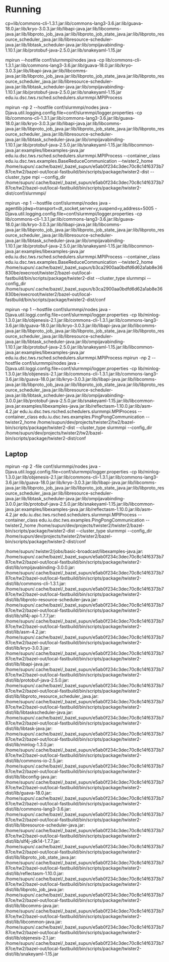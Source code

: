 # Running

cp=lib/commons-cli-1.3.1.jar:lib/commons-lang3-3.6.jar:lib/guava-18.0.jar:lib/kryo-3.0.3.jar:lib/libapi-java.jar:lib/libcomms-java.jar:lib/libproto_job_java.jar:lib/libproto_job_state_java.jar:lib/libproto_resource_scheduler_java.jar:lib/libresource-scheduler-java.jar:lib/libtask_scheduler-java.jar:lib/ompijavabinding-1.10.1.jar:lib/protobuf-java-2.5.0.jar:lib/snakeyaml-1.15.jar

mpirun --hostfile conf/slurmmpi/nodes java -cp lib/commons-cli-1.3.1.jar:lib/commons-lang3-3.6.jar:lib/guava-18.0.jar:lib/kryo-3.0.3.jar:lib/libapi-java.jar:lib/libcomms-java.jar:lib/libproto_job_java.jar:lib/libproto_job_state_java.jar:lib/libproto_resource_scheduler_java.jar:lib/libresource-scheduler-java.jar:lib/libtask_scheduler-java.jar:lib/ompijavabinding-1.10.1.jar:lib/protobuf-java-2.5.0.jar:lib/snakeyaml-1.15.jar  edu.iu.dsc.tws.rsched.schedulers.slurmmpi.MPIProcess
   
mpirun -np 2 --hostfile conf/slurmmpi/nodes java -Djava.util.logging.config.file=conf/slurmmpi/logger.properties -cp lib/commons-cli-1.3.1.jar:lib/commons-lang3-3.6.jar:lib/guava-18.0.jar:lib/kryo-3.0.3.jar:lib/libapi-java.jar:lib/libcomms-java.jar:lib/libproto_job_java.jar:lib/libproto_job_state_java.jar:lib/libproto_resource_scheduler_java.jar:lib/libresource-scheduler-java.jar:lib/libtask_scheduler-java.jar:lib/ompijavabinding-1.10.1.jar:lib/protobuf-java-2.5.0.jar:lib/snakeyaml-1.15.jar:lib/libcommon-java.jar:examples/libexamples-java.jar  edu.iu.dsc.tws.rsched.schedulers.slurmmpi.MPIProcess --container_class edu.iu.dsc.tws.examples.BaseReduceCommunication --twister2_home /home/supun/.cache/bazel/_bazel_supun/e5ab0f234c3dec70c8c14f6373b787ce/tw2/bazel-out/local-fastbuild/bin/scripts/package/twister2-dist --cluster_type mpi --config_dir /home/supun/.cache/bazel/_bazel_supun/e5ab0f234c3dec70c8c14f6373b787ce/tw2/bazel-out/local-fastbuild/bin/scripts/package/twister2-dist/conf/slurmmpi/
   
mpirun -np 1 --hostfile conf/slurmmpi/nodes java -agentlib:jdwp=transport=dt_socket,server=y,suspend=y,address=5005 -Djava.util.logging.config.file=conf/slurmmpi/logger.properties -cp lib/commons-cli-1.3.1.jar:lib/commons-lang3-3.6.jar:lib/guava-18.0.jar:lib/kryo-3.0.3.jar:lib/libapi-java.jar:lib/libcomms-java.jar:lib/libproto_job_java.jar:lib/libproto_job_state_java.jar:lib/libproto_resource_scheduler_java.jar:lib/libresource-scheduler-java.jar:lib/libtask_scheduler-java.jar:lib/ompijavabinding-1.10.1.jar:lib/protobuf-java-2.5.0.jar:lib/snakeyaml-1.15.jar:lib/libcommon-java.jar:examples/libexamples-java.jar  edu.iu.dsc.tws.rsched.schedulers.slurmmpi.MPIProcess --container_class edu.iu.dsc.tws.examples.BaseReduceCommunication --twister2_home /home/supun/.cache/bazel/_bazel_supun/b3ca2900aa0bdfd6d62a1ab8e36830be/execroot/twister2/bazel-out/local-fastbuild/bin/scripts/package/twister2-dist --cluster_type slurmmpi --config_dir /home/supun/.cache/bazel/_bazel_supun/b3ca2900aa0bdfd6d62a1ab8e36830be/execroot/twister2/bazel-out/local-fastbuild/bin/scripts/package/twister2-dist/conf
   
mpirun -np 1 --hostfile conf/slurmmpi/nodes java -Djava.util.loggi.config.file=conf/slurmmpi/logger.properties -cp lib/minlog-1.3.0.jar:lib/objenesis-2.1.jar:lib/commons-cli-1.3.1.jar:lib/commons-lang3-3.6.jar:lib/guava-18.0.jar:lib/kryo-3.0.3.jar:lib/libapi-java.jar:lib/libcomms-java.jar:lib/libproto_job_java.jar:lib/libproto_job_state_java.jar:lib/libproto_resource_scheduler_java.jar:lib/libresource-scheduler-java.jar:lib/libtask_scheduler-java.jar:lib/ompijavabinding-1.10.1.jar:lib/protobuf-java-2.5.0.jar:lib/snakeyaml-1.15.jar:lib/libcommon-java.jar:examples/libexamples-java.jar  edu.iu.dsc.tws.rsched.schedulers.slurmmpi.MPIProcess mpirun -np 2 --hostfile conf/slurmmpi/nodes java -Djava.util.loggi.config.file=conf/slurmmpi/logger.properties -cp lib/minlog-1.3.0.jar:lib/objenesis-2.1.jar:lib/commons-cli-1.3.1.jar:lib/commons-lang3-3.6.jar:lib/guava-18.0.jar:lib/kryo-3.0.3.jar:lib/libapi-java.jar:lib/libcomms-java.jar:lib/libproto_job_java.jar:lib/libproto_job_state_java.jar:lib/libproto_resource_scheduler_java.jar:lib/libresource-scheduler-java.jar:lib/libtask_scheduler-java.jar:lib/ompijavabinding-3.0.0.jar:lib/protobuf-java-2.5.0.jar:lib/snakeyaml-1.15.jar:lib/libcommon-java.jar:examples/libexamples-java.jar:lib/reflectasm-1.10.0.jar:lib/asm-4.2.jar edu.iu.dsc.tws.rsched.schedulers.slurmmpi.MPIProcess --container_class edu.iu.dsc.tws.examples.PingPongCommunication --twister2_home /home/supun/dev/projects/twister2/tw2/bazel-bin/scripts/package/twister2-dist --cluster_type slurmmpi --config_dir /home/supun/dev/projects/twister2/tw2/bazel-bin/scripts/package/twister2-dist/conf
   
Laptop
------
   
mpirun -np 2 -file conf/slurmmpi/nodes java -Djava.util.loggi.config.file=conf/slurmmpi/logger.properties -cp lib/minlog-1.3.0.jar:lib/objenesis-2.1.jar:lib/commons-cli-1.3.1.jar:lib/commons-lang3-3.6.jar:lib/guava-18.0.jar:lib/kryo-3.0.3.jar:lib/libapi-java.jar:lib/libcomms-java.jar:lib/libproto_job_java.jar:lib/libproto_job_state_java.jar:lib/libproto_resource_scheduler_java.jar:lib/libresource-scheduler-java.jar:lib/libtask_scheduler-java.jar:lib/ompijavabinding-3.0.0.jar:lib/protobuf-java-2.5.0.jar:lib/snakeyaml-1.15.jar:lib/libcommon-java.jar:examples/libexamples-java.jar:lib/reflectasm-1.10.0.jar:lib/asm-4.2.jar edu.iu.dsc.tws.rsched.schedulers.slurmmpi.MPIProcess --container_class edu.iu.dsc.tws.examples.PingPongCommunication --twister2_home /home/supun/dev/projects/twister2/twister2/bazel-bin/scripts/package/twister2-dist --cluster_type slurmmpi --config_dir /home/supun/dev/projects/twister2/twister2/bazel-bin/scripts/package/twister2-dist/conf   
   
   
/home/supun/.twister2/jobs/basic-broadcast/libexamples-java.jar:
/home/supun/.cache/bazel/_bazel_supun/e5ab0f234c3dec70c8c14f6373b787ce/tw2/bazel-out/local-fastbuild/bin/scripts/package/twister2-dist/lib/ompijavabinding-3.0.0.jar:
/home/supun/.cache/bazel/_bazel_supun/e5ab0f234c3dec70c8c14f6373b787ce/tw2/bazel-out/local-fastbuild/bin/scripts/package/twister2-dist/lib/commons-cli-1.3.1.jar:
/home/supun/.cache/bazel/_bazel_supun/e5ab0f234c3dec70c8c14f6373b787ce/tw2/bazel-out/local-fastbuild/bin/scripts/package/twister2-dist/lib/libproto-resource-scheduler-java.jar:
/home/supun/.cache/bazel/_bazel_supun/e5ab0f234c3dec70c8c14f6373b787ce/tw2/bazel-out/local-fastbuild/bin/scripts/package/twister2-dist/lib/slf4j-api-1.7.7.jar:
/home/supun/.cache/bazel/_bazel_supun/e5ab0f234c3dec70c8c14f6373b787ce/tw2/bazel-out/local-fastbuild/bin/scripts/package/twister2-dist/lib/asm-4.2.jar:
/home/supun/.cache/bazel/_bazel_supun/e5ab0f234c3dec70c8c14f6373b787ce/tw2/bazel-out/local-fastbuild/bin/scripts/package/twister2-dist/lib/kryo-3.0.3.jar:
/home/supun/.cache/bazel/_bazel_supun/e5ab0f234c3dec70c8c14f6373b787ce/tw2/bazel-out/local-fastbuild/bin/scripts/package/twister2-dist/lib/libapi-java.jar:
/home/supun/.cache/bazel/_bazel_supun/e5ab0f234c3dec70c8c14f6373b787ce/tw2/bazel-out/local-fastbuild/bin/scripts/package/twister2-dist/lib/protobuf-java-2.5.0.jar:
/home/supun/.cache/bazel/_bazel_supun/e5ab0f234c3dec70c8c14f6373b787ce/tw2/bazel-out/local-fastbuild/bin/scripts/package/twister2-dist/lib/libproto_resource_scheduler_java.jar:
/home/supun/.cache/bazel/_bazel_supun/e5ab0f234c3dec70c8c14f6373b787ce/tw2/bazel-out/local-fastbuild/bin/scripts/package/twister2-dist/lib/libtaskscheduler-java.jar:
/home/supun/.cache/bazel/_bazel_supun/e5ab0f234c3dec70c8c14f6373b787ce/tw2/bazel-out/local-fastbuild/bin/scripts/package/twister2-dist/lib/libtask-java.jar:
/home/supun/.cache/bazel/_bazel_supun/e5ab0f234c3dec70c8c14f6373b787ce/tw2/bazel-out/local-fastbuild/bin/scripts/package/twister2-dist/lib/minlog-1.3.0.jar:
/home/supun/.cache/bazel/_bazel_supun/e5ab0f234c3dec70c8c14f6373b787ce/tw2/bazel-out/local-fastbuild/bin/scripts/package/twister2-dist/lib/commons-io-2.5.jar:
/home/supun/.cache/bazel/_bazel_supun/e5ab0f234c3dec70c8c14f6373b787ce/tw2/bazel-out/local-fastbuild/bin/scripts/package/twister2-dist/lib/libconfig-java.jar:
/home/supun/.cache/bazel/_bazel_supun/e5ab0f234c3dec70c8c14f6373b787ce/tw2/bazel-out/local-fastbuild/bin/scripts/package/twister2-dist/lib/guava-18.0.jar:
/home/supun/.cache/bazel/_bazel_supun/e5ab0f234c3dec70c8c14f6373b787ce/tw2/bazel-out/local-fastbuild/bin/scripts/package/twister2-dist/lib/commons-lang3-3.6.jar:
/home/supun/.cache/bazel/_bazel_supun/e5ab0f234c3dec70c8c14f6373b787ce/tw2/bazel-out/local-fastbuild/bin/scripts/package/twister2-dist/lib/libresource-scheduler-java.jar:
/home/supun/.cache/bazel/_bazel_supun/e5ab0f234c3dec70c8c14f6373b787ce/tw2/bazel-out/local-fastbuild/bin/scripts/package/twister2-dist/lib/slf4j-jdk14-1.7.7.jar:
/home/supun/.cache/bazel/_bazel_supun/e5ab0f234c3dec70c8c14f6373b787ce/tw2/bazel-out/local-fastbuild/bin/scripts/package/twister2-dist/lib/libproto_job_state_java.jar:
/home/supun/.cache/bazel/_bazel_supun/e5ab0f234c3dec70c8c14f6373b787ce/tw2/bazel-out/local-fastbuild/bin/scripts/package/twister2-dist/lib/reflectasm-1.10.0.jar:
/home/supun/.cache/bazel/_bazel_supun/e5ab0f234c3dec70c8c14f6373b787ce/tw2/bazel-out/local-fastbuild/bin/scripts/package/twister2-dist/lib/libproto_job_java.jar:
/home/supun/.cache/bazel/_bazel_supun/e5ab0f234c3dec70c8c14f6373b787ce/tw2/bazel-out/local-fastbuild/bin/scripts/package/twister2-dist/lib/libcomms-java.jar:
/home/supun/.cache/bazel/_bazel_supun/e5ab0f234c3dec70c8c14f6373b787ce/tw2/bazel-out/local-fastbuild/bin/scripts/package/twister2-dist/lib/libcommon-java.jar:
/home/supun/.cache/bazel/_bazel_supun/e5ab0f234c3dec70c8c14f6373b787ce/tw2/bazel-out/local-fastbuild/bin/scripts/package/twister2-dist/lib/objenesis-2.1.jar:
/home/supun/.cache/bazel/_bazel_supun/e5ab0f234c3dec70c8c14f6373b787ce/tw2/bazel-out/local-fastbuild/bin/scripts/package/twister2-dist/lib/snakeyaml-1.15.jar   